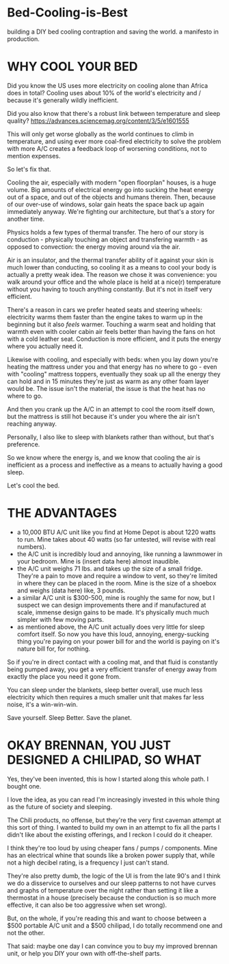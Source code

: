 # Bed-Cooling-is-Best
building a DIY bed cooling contraption and saving the world. a manifesto in production.


# WHY COOL YOUR BED

Did you know the US uses more electricity on cooling alone than Africa does in total? Cooling uses about 10% of the world's electricity and / because it's generally wildly inefficient.

Did you also know that there's a robust link between temperature and sleep quality? https://advances.sciencemag.org/content/3/5/e1601555

This will only get worse globally as the world continues to climb in temperature, and using ever more coal-fired electricity to solve the problem with more A/C creates a feedback loop of worsening conditions, not to mention expenses.

So let's fix that.

Cooling the air, especially with modern "open floorplan" houses, is a huge volume. Big amounts of electrical energy go into sucking the heat energy out of a space, and out of the objects and humans therein. Then, because of our over-use of windows, solar gain heats the space back up again immediately anyway. We're fighting our architecture, but that's a story for another time.

Physics holds a few types of thermal transfer. The hero of our story is conduction - physically touching an object and transfering warmth - as opposed to convection: the energy moving around via the air.

Air is an insulator, and the thermal transfer ability of it against your skin is much lower than conducting, so cooling it as a means to cool your body is actually a pretty weak idea. The reason we chose it was convenience: you walk around your office and the whole place is held at a nice(r) temperature without you having to touch anything constantly. But it's not in itself very efficient.

There's a reason in cars we prefer heated seats and steering wheels: electricity warms them faster than the engine takes to warm up in the beginning but it also _feels_ warmer. Touching a warm seat and holding that warmth even with cooler cabin air feels better than having the fans on hot with a cold leather seat. Conduction is more efficient, and it puts the energy where you actually need it.

Likewise with cooling, and especially with beds: when you lay down you're heating the mattress under you and that energy has no where to go - even with "cooling" mattress toppers, eventually they soak up all the energy they can hold and in 15 minutes they're just as warm as any other foam layer would be. The issue isn't the material, the issue is that the heat has no where to go.

And then you crank up the A/C in an attempt to cool the room itself down, but the mattress is still hot because it's under you where the air isn't reaching anyway.

Personally, I also like to sleep with blankets rather than without, but that's preference.

So we know where the energy is, and we know that cooling the air is inefficient as a process and ineffective as a means to actually having a good sleep.

Let's cool the bed.

# THE ADVANTAGES

- a 10,000 BTU A/C unit like you find at Home Depot is about 1220 watts to run. Mine takes about 40 watts (so far untested, will revise with real numbers).
- the A/C unit is incredibly loud and annoying, like running a lawnmower in your bedroom. Mine is (insert data here) almost inaudible.
- the A/C unit weighs 71 lbs. and takes up the size of a small fridge. They're a pain to move and require a window to vent, so they're limited in where they can be placed in the room. Mine is the size of a shoebox and weighs (data here) like, 3 pounds. 
- a similar A/C unit is $300-500, mine is roughly the same for now, but I suspect we can design improvements there and if manufactured at scale, immense design gains to be made. It's physically much much simpler with few moving parts.
- as mentioned above, the A/C unit actually does very little for sleep comfort itself. So now you have this loud, annoying, energy-sucking thing you're paying on your power bill for and the world is paying on it's nature bill for, for nothing.

So if you're in direct contact with a cooling mat, and that fluid is constantly being pumped away, you get a very efficient transfer of energy away from exactly the place you need it gone from.

You can sleep under the blankets, sleep better overall, use much less electricity which then requires a much smaller unit that makes far less noise, it's a win-win-win.

Save yourself. Sleep Better. Save the planet.

# OKAY BRENNAN, YOU JUST DESIGNED A CHILIPAD, SO WHAT

Yes, they've been invented, this is how I started along this whole path. I bought one.

I love the idea, as you can read I'm increasingly invested in this whole thing as the future of society and sleeping.

The Chili products, no offense, but they're the very first caveman attempt at this sort of thing. I wanted to build my own in an attempt to fix all the parts I didn't like about the existing offerings, and I reckon I could do it cheaper.

I think they're too loud by using cheaper fans / pumps / components. Mine has an electrical whine that sounds like a broken power supply that, while not a high decibel rating, is a frequency I just can't stand.

They're also pretty dumb, the logic of the UI is from the late 90's and I think we do a disservice to ourselves and our sleep patterns to not have curves and graphs of temperature over the night rather than setting it like a thermostat in a house (precisely because the conduction is so much more effective, it can also be too aggressive when set wrong).

But, on the whole, if you're reading this and want to choose between a $500 portable A/C unit and a $500 chilipad, I do totally recommend one and not the other.

That said: maybe one day I can convince you to buy my improved brennan unit, or help you DIY your own with off-the-shelf parts.
